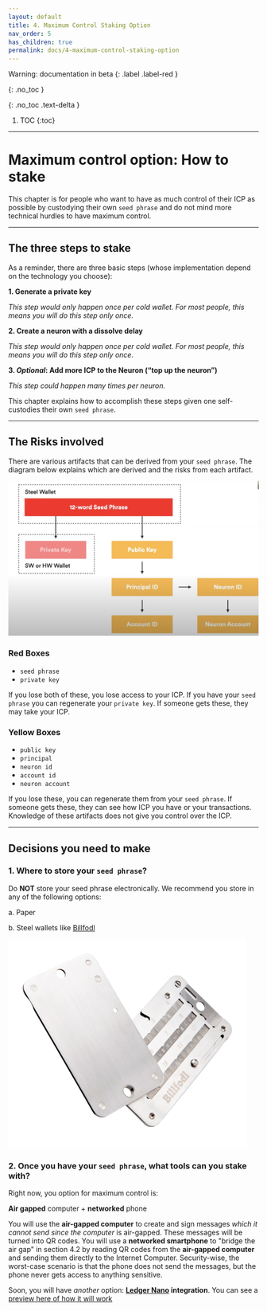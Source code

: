 ```yaml
---
layout: default
title: 4. Maximum Control Staking Option
nav_order: 5
has_children: true
permalink: docs/4-maximum-control-staking-option
---
```

Warning: documentation in beta
{: .label .label-red }

{: .no_toc }


{: .no_toc .text-delta }

1. TOC
{:toc}

* * *
# Maximum control option: How to stake

This chapter is for people who want to have as much control of their ICP as possible by custodying their own `seed phrase` and do not mind more technical hurdles to have maximum control. 

* * *
## The three steps to stake

As a reminder, there are three basic steps (whose implementation depend on the technology you choose):

**1. Generate a private key** 

*This step would only happen once per cold wallet. For most people, this means you will do this step only once.*

**2. Create a neuron with a dissolve delay** 

*This step would only happen once per cold wallet. For most people, this means you will do this step only once.*

**3. *Optional*: Add more ICP to the Neuron (“top up the neuron”)**

*This step could happen many times per neuron.*

This chapter explains how to accomplish these steps given one self-custodies their own `seed phrase`.

* * *
## The Risks involved

There are various artifacts that can be derived from your `seed phrase`. The diagram below explains which are derived and the risks from each artifact.

![image](../assets/images/seed-phrase-risks.png)

### Red Boxes

* `seed phrase`
* `private key`

If you lose both of these, you lose access to your ICP. 
If you have your `seed phrase` you can regenerate your `private key`.
If someone gets these, they may take your ICP.

### Yellow Boxes

* `public key`
* `principal`
* `neuron id`
* `account id`
* `neuron account`

If you lose these, you can regenerate them from your `seed phrase`.
If someone gets these, they can see how ICP you have or your transactions.
Knowledge of these artifacts does not give you control over the ICP.

* * *
## Decisions you need to make

### 1. Where to store your `seed phrase`?


Do **NOT** store your seed phrase electronically. We recommend you store in any of the following options:

a. Paper

b. Steel wallets like [Billfodl](https://privacypros.io/products/the-billfodl/)

![image](../assets/images/billfodl.png)

### 2. Once you have your `seed phrase`, what **tools** can you stake with?


Right now, you option for maximum control is:

**Air gapped** computer + **networked** phone

You will use the **air-gapped computer** to create and sign messages *which it cannot send since the computer* is air-gapped. These messages will be turned into QR codes. You will use a **networked smartphone** to "bridge the air gap" in section 4.2 by reading QR codes from the **air-gapped computer** and sending them directly to the Internet Computer. Security-wise, the worst-case scenario is that the phone does not send the messages, but the phone never gets access to anything sensitive.

Soon, you will have *another* option: **[Ledger Nano](https://shop.ledger.com/products/ledger-nano-x) integration**. You can see a [preview here of how it will work](https://www.youtube.com/watch?v=YefRR6O-xjg)

